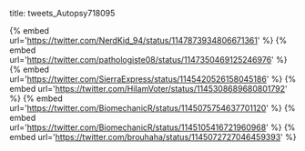 title: tweets_Autopsy718095

{% embed url='https://twitter.com/NerdKid_94/status/1147873934806671361' %}
{% embed url='https://twitter.com/pathologiste08/status/1147350469125246976' %}
{% embed url='https://twitter.com/SierraExpress/status/1145420526158045186' %}
{% embed url='https://twitter.com/HiIamVoter/status/1145308689680801792' %}
{% embed url='https://twitter.com/BiomechanicR/status/1145075754637701120' %}
{% embed url='https://twitter.com/BiomechanicR/status/1145105416721960968' %}
{% embed url='https://twitter.com/brouhaha/status/1145072727046459393' %}
